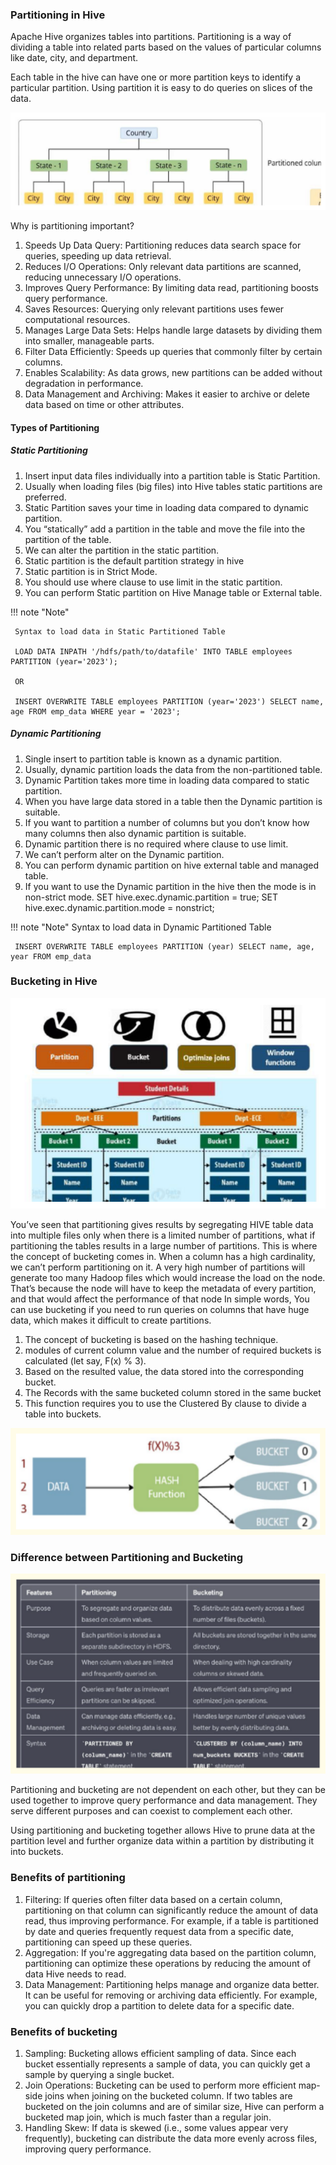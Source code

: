 
### **Partitioning in Hive**

Apache Hive organizes tables into partitions. Partitioning is a way of dividing a table into related parts based on the values of particular columns like date, city, and department.

Each table in the hive can have one or more partition keys to identify a particular partition. Using partition it is easy to do queries on slices of the data.

![Steps](parti.svg)  

Why is partitioning important?

1. Speeds Up Data Query: Partitioning reduces data search space for queries, speeding up data retrieval.
2. Reduces I/O Operations: Only relevant data partitions are scanned, reducing unnecessary I/O operations.
3. Improves Query Performance: By limiting data read, partitioning boosts query performance.
4. Saves Resources: Querying only relevant partitions uses fewer computational resources.
5. Manages Large Data Sets: Helps handle large datasets by dividing them into smaller, manageable parts.
6. Filter Data Efficiently: Speeds up queries that commonly filter by certain columns.
7. Enables Scalability: As data grows, new partitions can be added without degradation in performance.
8. Data Management and Archiving: Makes it easier to archive or delete data based on time or other attributes.

#### **Types of Partitioning**

##### **Static Partitioning**

1. Insert input data files individually into a partition table is Static Partition.
2. Usually when loading files (big files) into Hive tables static partitions are preferred.
3. Static Partition saves your time in loading data compared to dynamic partition.
4. You “statically” add a partition in the table and move the file into the partition of the table.
5. We can alter the partition in the static partition.
6. Static partition is the default partition strategy in hive
7. Static partition is in Strict Mode.
8. You should use where clause to use limit in the static partition.
9. You can perform Static partition on Hive Manage table or External table.


!!! note "Note" 
     
     Syntax to load data in Static Partitioned Table

     LOAD DATA INPATH '/hdfs/path/to/datafile' INTO TABLE employees PARTITION (year='2023');

     OR
    
     INSERT OVERWRITE TABLE employees PARTITION (year='2023') SELECT name, age FROM emp_data WHERE year = '2023';

##### **Dynamic Partitioning**

1. Single insert to partition table is known as a dynamic partition.
2. Usually, dynamic partition loads the data from the non-partitioned table.
3. Dynamic Partition takes more time in loading data compared to static partition.
4. When you have large data stored in a table then the Dynamic partition is suitable.
5. If you want to partition a number of columns but you don’t know how many columns then also dynamic partition is suitable.
6. Dynamic partition there is no required where clause to use limit.
7. We can’t perform alter on the Dynamic partition.
8. You can perform dynamic partition on hive external table and managed table.
9. If you want to use the Dynamic partition in the hive then the mode is in non-strict mode.
    SET hive.exec.dynamic.partition = true;
    SET hive.exec.dynamic.partition.mode = nonstrict;

!!! note "Note"
      Syntax to load data in Dynamic Partitioned Table

     INSERT OVERWRITE TABLE employees PARTITION (year) SELECT name, age, year FROM emp_data

### **Bucketing in Hive**


![Steps](bucket.svg)  

You’ve seen that partitioning gives results by segregating HIVE table data into multiple files only when there is a limited number of partitions, what if partitioning the tables results in a large number of partitions. This is where the concept of bucketing comes in.
When a column has a high cardinality, we can’t perform partitioning on it. A very high number of partitions will generate too many Hadoop files which would increase the load on the node. That’s because the node will have to keep the metadata of every partition, and that would affect the performance of that node
In simple words, You can use bucketing if you need to run queries on columns that have huge data, which makes it difficult to create partitions.


1. The concept of bucketing is based on the hashing technique.
2. modules of current column value and the number of required buckets is calculated (let say, F(x) % 3).
3. Based on the resulted value, the data stored into the corresponding bucket.
4. The Records with the same bucketed column stored in the same bucket
5. This function requires you to use the Clustered By clause to divide a table into buckets.

![Steps](buc.svg) 

### **Difference between Partitioning and Bucketing**

![Steps](diffpb.svg) 

Partitioning and bucketing are not dependent on each other, but they can be used together to improve query performance and data management. They serve different purposes and can coexist to complement each other. 

Using partitioning and bucketing together allows Hive to prune data at the partition level and further organize data within a partition by distributing it into buckets.

### **Benefits of partitioning**

1. Filtering: If queries often filter data based on a certain column, partitioning on that column can significantly reduce the amount of data read, thus improving performance. For example, if a table is partitioned by date and queries frequently request data from a specific date, partitioning can speed up these queries.
2. Aggregation: If you're aggregating data based on the partition column, partitioning can optimize these operations by reducing the amount of data Hive needs to read.
3. Data Management: Partitioning helps manage and organize data better. It can be useful for removing or archiving data efficiently. For example, you can quickly drop a partition to delete data for a specific date. 

### **Benefits of bucketing**

1. Sampling: Bucketing allows efficient sampling of data. Since each bucket essentially represents a sample of data, you can quickly get a sample by querying a single bucket.
2. Join Operations: Bucketing can be used to perform more efficient map-side joins when joining on the bucketed column. If two tables are bucketed on the join columns and are of similar size, Hive can perform a bucketed map join, which is much faster than a regular join.
3. Handling Skew: If data is skewed (i.e., some values appear very frequently), bucketing can distribute the data more evenly across files, improving query performance.